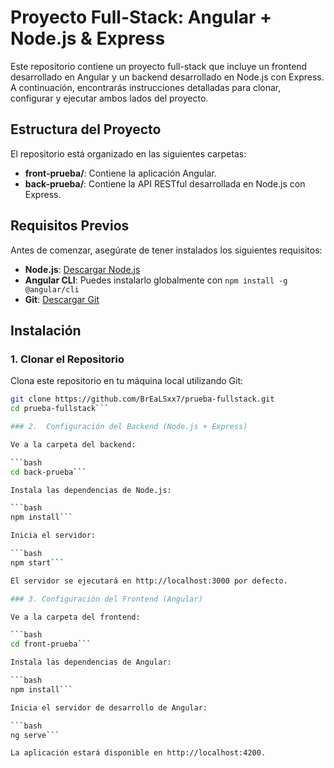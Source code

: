 # Proyecto Full-Stack: Angular + Node.js & Express

Este repositorio contiene un proyecto full-stack que incluye un frontend desarrollado en Angular y un backend desarrollado en Node.js con Express. A continuación, encontrarás instrucciones detalladas para clonar, configurar y ejecutar ambos lados del proyecto.

## Estructura del Proyecto

El repositorio está organizado en las siguientes carpetas:

- **front-prueba/**: Contiene la aplicación Angular.
- **back-prueba/**: Contiene la API RESTful desarrollada en Node.js con Express.

## Requisitos Previos

Antes de comenzar, asegúrate de tener instalados los siguientes requisitos:

- **Node.js**: [Descargar Node.js](https://nodejs.org/)
- **Angular CLI**: Puedes instalarlo globalmente con `npm install -g @angular/cli`
- **Git**: [Descargar Git](https://git-scm.com/)

## Instalación

### 1. Clonar el Repositorio

Clona este repositorio en tu máquina local utilizando Git:

```bash
git clone https://github.com/BrEaLSxx7/prueba-fullstack.git
cd prueba-fullstack```

### 2.  Configuración del Backend (Node.js + Express)

Ve a la carpeta del backend:

```bash
cd back-prueba```

Instala las dependencias de Node.js:

```bash
npm install```

Inicia el servidor:

```bash
npm start```

El servidor se ejecutará en http://localhost:3000 por defecto.

### 3. Configuración del Frontend (Angular)

Ve a la carpeta del frontend:

```bash
cd front-prueba```

Instala las dependencias de Angular:

```bash
npm install```

Inicia el servidor de desarrollo de Angular:

```bash
ng serve```

La aplicación estará disponible en http://localhost:4200.